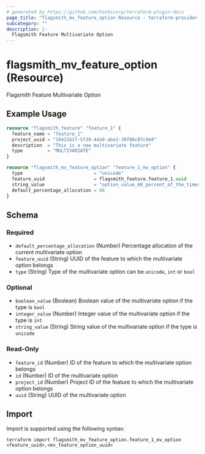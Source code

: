 ```yaml
---
# generated by https://github.com/hashicorp/terraform-plugin-docs
page_title: "flagsmith_mv_feature_option Resource - terraform-provider-flagsmith"
subcategory: ""
description: |-
  Flagsmith Feature Multivariate Option
---
```


# flagsmith_mv_feature_option (Resource)

Flagsmith Feature Multivariate Option

## Example Usage

```terraform
resource "flagsmith_feature" "feature_1" {
  feature_name = "feature_1"
  project_uuid = "10421b1f-5f29-4da9-abe2-30f88c07c9e8"
  description  = "This is a new multivariate feature"
  type         = "MULTIVARIATE"
}

resource "flagsmith_mv_feature_option" "feature_1_mv_option" {
  type                          = "unicode"
  feature_uuid                  = flagsmith_feature.feature_1.uuid
  string_value                  = "option_value_60_percent_of_the_times"
  default_percentage_allocation = 60
}
```

<!-- schema generated by tfplugindocs -->
## Schema

### Required

- `default_percentage_allocation` (Number) Percentage allocation of the current multivariate option
- `feature_uuid` (String) UUID of the feature to which the multivariate option belongs
- `type` (String) Type of the multivariate option can be `unicode`, `int` or `bool`

### Optional

- `boolean_value` (Boolean) Boolean value of the multivariate option if the type is `bool`
- `integer_value` (Number) Integer value of the multivariate option if the type is `int`
- `string_value` (String) String value of the multivariate option if the type is `unicode`

### Read-Only

- `feature_id` (Number) ID of the feature to which the multivariate option belongs
- `id` (Number) ID of the multivariate option
- `project_id` (Number) Project ID of the feature to which the multivariate option belongs
- `uuid` (String) UUID of the multivariate option

## Import

Import is supported using the following syntax:

```shell
terraform import flagsmith_mv_feature_option.feature_1_mv_option <feature_uuid>,<mv_feature_option_uuid>
```
